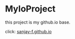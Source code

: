 # MyIoProject
this project is my github.io base.


 
 click: [sanjay-f.github.io](http://sanjay-f.github.io/)
